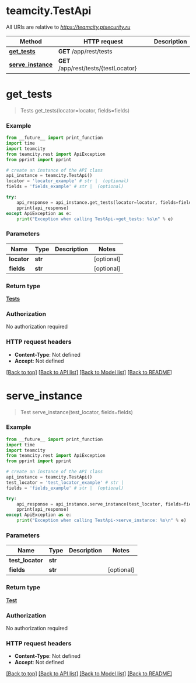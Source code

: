 # teamcity.TestApi

All URIs are relative to *https://teamcity.ptsecurity.ru*

Method | HTTP request | Description
------------- | ------------- | -------------
[**get_tests**](TestApi.md#get_tests) | **GET** /app/rest/tests | 
[**serve_instance**](TestApi.md#serve_instance) | **GET** /app/rest/tests/{testLocator} | 


# **get_tests**
> Tests get_tests(locator=locator, fields=fields)



### Example
```python
from __future__ import print_function
import time
import teamcity
from teamcity.rest import ApiException
from pprint import pprint

# create an instance of the API class
api_instance = teamcity.TestApi()
locator = 'locator_example' # str |  (optional)
fields = 'fields_example' # str |  (optional)

try:
    api_response = api_instance.get_tests(locator=locator, fields=fields)
    pprint(api_response)
except ApiException as e:
    print("Exception when calling TestApi->get_tests: %s\n" % e)
```

### Parameters

Name | Type | Description  | Notes
------------- | ------------- | ------------- | -------------
 **locator** | **str**|  | [optional] 
 **fields** | **str**|  | [optional] 

### Return type

[**Tests**](Tests.md)

### Authorization

No authorization required

### HTTP request headers

 - **Content-Type**: Not defined
 - **Accept**: Not defined

[[Back to top]](#) [[Back to API list]](../README.md#documentation-for-api-endpoints) [[Back to Model list]](../README.md#documentation-for-models) [[Back to README]](../README.md)

# **serve_instance**
> Test serve_instance(test_locator, fields=fields)



### Example
```python
from __future__ import print_function
import time
import teamcity
from teamcity.rest import ApiException
from pprint import pprint

# create an instance of the API class
api_instance = teamcity.TestApi()
test_locator = 'test_locator_example' # str | 
fields = 'fields_example' # str |  (optional)

try:
    api_response = api_instance.serve_instance(test_locator, fields=fields)
    pprint(api_response)
except ApiException as e:
    print("Exception when calling TestApi->serve_instance: %s\n" % e)
```

### Parameters

Name | Type | Description  | Notes
------------- | ------------- | ------------- | -------------
 **test_locator** | **str**|  | 
 **fields** | **str**|  | [optional] 

### Return type

[**Test**](Test.md)

### Authorization

No authorization required

### HTTP request headers

 - **Content-Type**: Not defined
 - **Accept**: Not defined

[[Back to top]](#) [[Back to API list]](../README.md#documentation-for-api-endpoints) [[Back to Model list]](../README.md#documentation-for-models) [[Back to README]](../README.md)

